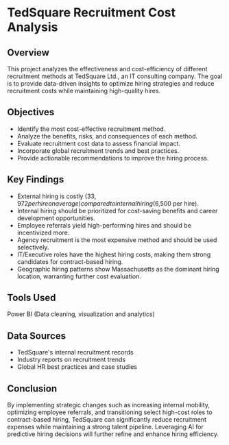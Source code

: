 # TedSquare Recruitment Cost Analysis

## Overview
This project analyzes the effectiveness and cost-efficiency of different recruitment methods at TedSquare Ltd., an IT consulting company. The goal is to provide data-driven insights to optimize hiring strategies and reduce recruitment costs while maintaining high-quality hires.

## Objectives
- Identify the most cost-effective recruitment method.
- Analyze the benefits, risks, and consequences of each method.
- Evaluate recruitment cost data to assess financial impact.
- Incorporate global recruitment trends and best practices.
- Provide actionable recommendations to improve the hiring process.

## Key Findings
- External hiring is costly ($33,972 per hire on average) compared to internal hiring ($6,500 per hire).
- Internal hiring should be prioritized for cost-saving benefits and career development opportunities.
- Employee referrals yield high-performing hires and should be incentivized more.
- Agency recruitment is the most expensive method and should be used selectively.
- IT/Executive roles have the highest hiring costs, making them strong candidates for contract-based hiring.
- Geographic hiring patterns show Massachusetts as the dominant hiring location, warranting further cost evaluation.

## Tools Used
Power BI (Data cleaning, visualization and analytics)

## Data Sources
- TedSquare's internal recruitment records
- Industry reports on recruitment trends
- Global HR best practices and case studies

## Conclusion
By implementing strategic changes such as increasing internal mobility, optimizing employee referrals, and transitioning select high-cost roles to contract-based hiring, TedSquare can significantly reduce recruitment expenses while maintaining a strong talent pipeline. Leveraging AI for predictive hiring decisions will further refine and enhance hiring efficiency.
